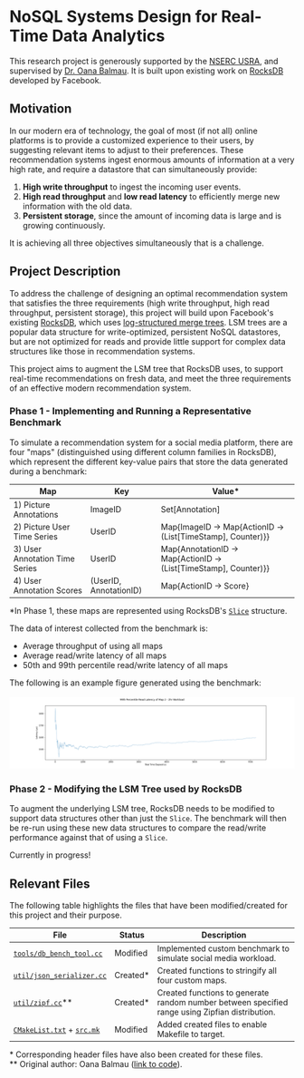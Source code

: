 # NoSQL Systems Design for Real-Time Data Analytics

This research project is generously supported by the [NSERC USRA](https://www.nserc-crsng.gc.ca/students-etudiants/ug-pc/usra-brpc_eng.asp), and supervised by [Dr. Oana Balmau](https://sites.google.com/view/oanabalmau). It is built upon existing work on [RocksDB](https://github.com/facebook/rocksdb) developed by Facebook.

## Motivation

In our modern era of technology, the goal of most (if not all) online platforms is to provide a customized experience to their users, by suggesting relevant items to adjust to their preferences. These recommendation systems ingest enormous amounts of information at a very high rate, and require a datastore that can simultaneously provide:

1. **High write throughput** to ingest the incoming user events.
2. **High read throughput** and **low read latency** to efficiently merge new information with the old data.
3. **Persistent storage**, since the amount of incoming data is large and is growing continuously.

It is achieving all three objectives simultaneously that is a challenge.

## Project Description

To address the challenge of designing an optimal recommendation system that satisfies the three requirements (high write throughput, high read throughput, persistent storage), this project will build upon Facebook's existing [RocksDB](https://github.com/facebook/rocksdb), which uses [log-structured merge trees](https://en.wikipedia.org/wiki/Log-structured_merge-tree). LSM trees are a popular data structure for write-optimized, persistent NoSQL datastores, but are not optimized for reads and provide little support for complex data structures like those in recommendation systems.

This project aims to augment the LSM tree that RocksDB uses, to support real-time recommendations on fresh data, and meet the three requirements of an effective modern recommendation system.

### Phase 1 - Implementing and Running a Representative Benchmark

To simulate a recommendation system for a social media platform, there are four "maps" (distinguished using different column families in RocksDB), which represent the different key-value pairs that store the data generated during a benchmark:

| Map                            | Key                    | Value\*                                                                    |
| ------------------------------ | ---------------------- | -------------------------------------------------------------------------- |
| 1) Picture Annotations         | ImageID                | Set[Annotation]                                                            |
| 2) Picture User Time Series    | UserID                 | Map{ImageID &#8594; Map{ActionID &#8594; (List[TimeStamp], Counter)}}      |
| 3) User Annotation Time Series | UserID                 | Map{AnnotationID &#8594; Map{ActionID &#8594; (List[TimeStamp], Counter)}} |
| 4) User Annotation Scores      | (UserID, AnnotationID) | Map{ActionID &#8594; Score}                                                |

\*In Phase 1, these maps are represented using RocksDB's [`Slice`](https://github.com/facebook/rocksdb/wiki/Basic-Operations#slice) structure.

The data of interest collected from the benchmark is:

- Average throughput of using all maps
- Average read/write latency of all maps
- 50th and 99th percentile read/write latency of all maps

The following is an example figure generated using the benchmark: <br><br>
![Map2 99th Percentile Figure](https://github.com/BriannHu/NSERC_Project/blob/master/figures/Map2_Read_2hr_99th_Percentile.png)

### Phase 2 - Modifying the LSM Tree used by RocksDB

To augment the underlying LSM tree, RocksDB needs to be modified to support data structures other than just the `Slice`. The benchmark will then be re-run using these new data structures to compare the read/write performance against that of using a `Slice`.

Currently in progress!

## Relevant Files

The following table highlights the files that have been modified/created for this project and their purpose.

| File                                                       | Status    | Description                                                                                     |
| ---------------------------------------------------------- | --------- | ----------------------------------------------------------------------------------------------- |
| [`tools/db_bench_tool.cc`](./tools/db_bench_tool.cc)       | Modified  | Implemented custom benchmark to simulate social media workload.                                 |
| [`util/json_serializer.cc`](./util/json_serializer.cc)     | Created\* | Created functions to stringify all four custom maps.                                            |
| [`util/zipf.cc`](./util/zipf.cc)\*\*                       | Created\* | Created functions to generate random number between specified range using Zipfian distribution. |
| [`CMakeList.txt`](./CMakeLists.txt) + [`src.mk`](./src.mk) | Modified  | Added created files to enable Makefile to target.                                               |

\* Corresponding header files have also been created for these files. <br>
\*\* Original author: Oana Balmau ([link to code](https://github.com/theoanab/SILK-USENIXATC2019/blob/master/util/zipf.cc)).
